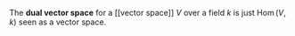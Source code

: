The **dual vector space** for a [[vector space]] $V$ over a field $k$ is just $\operatorname{Hom}(V, k)$ seen as a vector space.